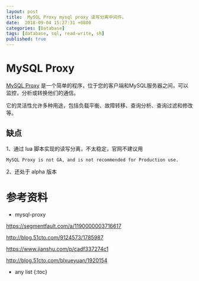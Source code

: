 ```yaml
---
layout: post
title:  MySQL Proxy mysql proxy 读写分离中间件。
date:  2018-09-04 15:27:31 +0800
categories: [Database]
tags: [database, sql, read-write, sh]
published: true
---
```


# MySQL Proxy

[MySQL Proxy](https://github.com/mysql/mysql-proxy) 是一个简单的程序，位于您的客户端和MySQL服务器之间，可以监控，分析或转换他们的通信。

它的灵活性允许多种用途，包括负载平衡、故障转移、查询分析、查询过滤和修改等。

## 缺点

1、通过 lua 脚本实现的读写分离，不太稳定，官网不建议用

```
MySQL Proxy is not GA, and is not recommended for Production use. 
```

2、还处于 alpha 版本

# 参考资料

- mysql-proxy

https://segmentfault.com/a/1190000003716617

http://blog.51cto.com/9124573/1785987

https://www.jianshu.com/p/cadf337274c1

http://blog.51cto.com/blxueyuan/1920154

* any list
{:toc}